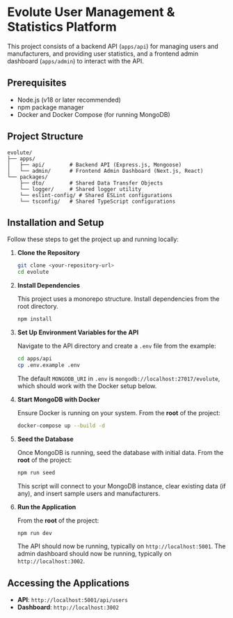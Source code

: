 # Evolute User Management & Statistics Platform

This project consists of a backend API (`apps/api`) for managing users and manufacturers, and providing user statistics, and a frontend admin dashboard (`apps/admin`) to interact with the API.

## Prerequisites

- Node.js (v18 or later recommended)
- npm package manager
- Docker and Docker Compose (for running MongoDB)

## Project Structure

```
evolute/
├── apps/
│   ├── api/        # Backend API (Express.js, Mongoose)
│   └── admin/      # Frontend Admin Dashboard (Next.js, React)
└── packages/
    ├── dto/        # Shared Data Transfer Objects
    └── logger/     # Shared logger utility
    └── eslint-config/ # Shared ESLint configurations
    └── tsconfig/   # Shared TypeScript configurations
```

## Installation and Setup

Follow these steps to get the project up and running locally:

1.  **Clone the Repository**

    ```bash
    git clone <your-repository-url>
    cd evolute
    ```

2.  **Install Dependencies**

    This project uses a monorepo structure. Install dependencies from the root directory.

    ```bash
    npm install
    ```

3.  **Set Up Environment Variables for the API**

    Navigate to the API directory and create a `.env` file from the example:

    ```bash
    cd apps/api
    cp .env.example .env
    ```

    The default `MONGODB_URI` in `.env` is `mongodb://localhost:27017/evolute`, which should work with the Docker setup below.

4.  **Start MongoDB with Docker**

    Ensure Docker is running on your system. From the **root** of the project:

    ```bash
    docker-compose up --build -d
    ```

5.  **Seed the Database**

    Once MongoDB is running, seed the database with initial data. From the **root** of the project:

    ```bash
    npm run seed
    ```

    This script will connect to your MongoDB instance, clear existing data (if any), and insert sample users and manufacturers.

6.  **Run the Application**

    From the **root** of the project:

    ```bash
    npm run dev
    ```

    The API should now be running, typically on `http://localhost:5001`.
    The admin dashboard should now be running, typically on `http://localhost:3002`.

## Accessing the Applications

- **API**: `http://localhost:5001/api/users`
- **Dashboard**: `http://localhost:3002`
